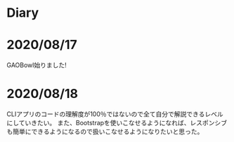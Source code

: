 # Diary

# 2020/08/17
GAOBowl始りました!

# 2020/08/18
CLIアプリのコードの理解度が100％ではないので全て自分で解説できるレベルにしていきたい。
また、Bootstrapを使いこなせるようになれば、レスポンシブも簡単にできるようになるので扱いこなせるようになりたいと思った。